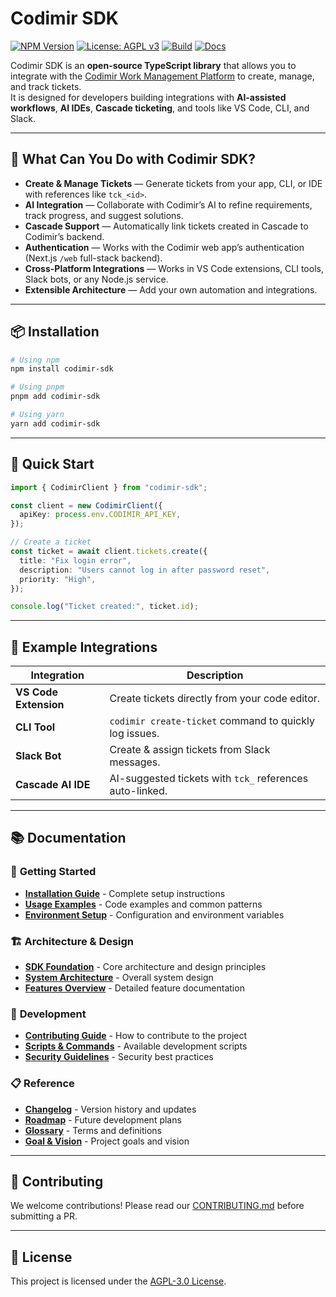 # Codimir SDK  
[![NPM Version](https://img.shields.io/npm/v/codimir-sdk?color=blue)](https://www.npmjs.com/package/codimir-sdk)
[![License: AGPL v3](https://img.shields.io/badge/License-AGPL_v3-blue.svg)](LICENSE)
[![Build](https://github.com/jobrayan/codimir-sdk/actions/workflows/ci.yml/badge.svg)](https://github.com/jobrayan/codimir-sdk/actions)
[![Docs](https://img.shields.io/badge/docs-available-brightgreen.svg)](./docs)

Codimir SDK is an **open-source TypeScript library** that allows you to integrate with the [Codimir Work Management Platform](https://codimir.com) to create, manage, and track tickets.  
It is designed for developers building integrations with **AI-assisted workflows**, **AI IDEs**, **Cascade ticketing**, and tools like VS Code, CLI, and Slack.

---

## 🚀 What Can You Do with Codimir SDK?

- **Create & Manage Tickets** — Generate tickets from your app, CLI, or IDE with references like `tck_<id>`.
- **AI Integration** — Collaborate with Codimir’s AI to refine requirements, track progress, and suggest solutions.
- **Cascade Support** — Automatically link tickets created in Cascade to Codimir’s backend.
- **Authentication** — Works with the Codimir web app’s authentication (Next.js `/web` full-stack backend).
- **Cross-Platform Integrations** — Works in VS Code extensions, CLI tools, Slack bots, or any Node.js service.
- **Extensible Architecture** — Add your own automation and integrations.

---

## 📦 Installation

```bash
# Using npm
npm install codimir-sdk

# Using pnpm
pnpm add codimir-sdk

# Using yarn
yarn add codimir-sdk
```

---

## 🔑 Quick Start

```ts
import { CodimirClient } from "codimir-sdk";

const client = new CodimirClient({
  apiKey: process.env.CODIMIR_API_KEY,
});

// Create a ticket
const ticket = await client.tickets.create({
  title: "Fix login error",
  description: "Users cannot log in after password reset",
  priority: "High",
});

console.log("Ticket created:", ticket.id);
```

---

## 🧩 Example Integrations

| Integration  | Description |
|--------------|-------------|
| **VS Code Extension** | Create tickets directly from your code editor. |
| **CLI Tool** | `codimir create-ticket` command to quickly log issues. |
| **Slack Bot** | Create & assign tickets from Slack messages. |
| **Cascade AI IDE** | AI-suggested tickets with `tck_` references auto-linked. |

---

## 📚 Documentation

### 📖 **Getting Started**
- **[Installation Guide](./docs/INSTALL.md)** - Complete setup instructions
- **[Usage Examples](./docs/USAGE.md)** - Code examples and common patterns
- **[Environment Setup](./docs/ENVIRONMENT.md)** - Configuration and environment variables

### 🏗️ **Architecture & Design**  
- **[SDK Foundation](./docs/sdk-foundation.md)** - Core architecture and design principles
- **[System Architecture](./docs/ARCHITECTURE.md)** - Overall system design
- **[Features Overview](./docs/FEATURES.md)** - Detailed feature documentation

### 🔧 **Development**
- **[Contributing Guide](./docs/CONTRIBUTING.md)** - How to contribute to the project
- **[Scripts & Commands](./docs/SCRIPTS.md)** - Available development scripts
- **[Security Guidelines](./docs/SECURITY.md)** - Security best practices

### 📋 **Reference**
- **[Changelog](./docs/CHANGELOG.md)** - Version history and updates  
- **[Roadmap](./docs/ROADMAP.md)** - Future development plans
- **[Glossary](./docs/GLOSSARY.md)** - Terms and definitions
- **[Goal & Vision](./docs/GOAL.md)** - Project goals and vision

---

## 🤝 Contributing

We welcome contributions! Please read our [CONTRIBUTING.md](./docs/CONTRIBUTING.md) before submitting a PR.

---

## 📄 License
This project is licensed under the [AGPL-3.0 License](LICENSE).